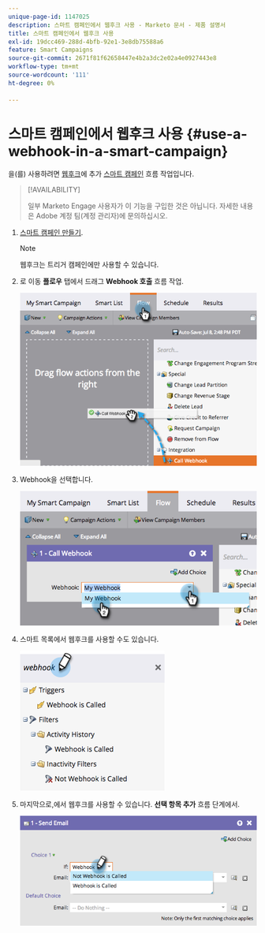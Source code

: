 ```yaml
---
unique-page-id: 1147025
description: 스마트 캠페인에서 웹후크 사용 - Marketo 문서 - 제품 설명서
title: 스마트 캠페인에서 웹후크 사용
exl-id: 19dcc469-288d-4bfb-92e1-3e8db75588a6
feature: Smart Campaigns
source-git-commit: 2671f81f62658447e4b2a3dc2e02a4e0927443e8
workflow-type: tm+mt
source-wordcount: '111'
ht-degree: 0%

---
```


# 스마트 캠페인에서 웹후크 사용 {#use-a-webhook-in-a-smart-campaign}

을(를) 사용하려면 [웹후크](https://developers.marketo.com/documentation/webhooks/)에 추가 [스마트 캠페인](/help/marketo/product-docs/core-marketo-concepts/smart-campaigns/flow-actions/add-a-flow-step-to-a-smart-campaign.md) 흐름 작업입니다.

>[!AVAILABILITY]
>
>일부 Marketo Engage 사용자가 이 기능을 구입한 것은 아닙니다. 자세한 내용은 Adobe 계정 팀(계정 관리자)에 문의하십시오.

1. [스마트 캠페인 만들기](/help/marketo/product-docs/core-marketo-concepts/smart-campaigns/creating-a-smart-campaign/create-a-new-smart-campaign.md).

   >[!NOTE]
   >
   >웹후크는 트리거 캠페인에만 사용할 수 있습니다.

1. 로 이동 **플로우** 탭에서 드래그 **Webhook 호출** 흐름 작업.

   ![](assets/image2014-9-22-15-3a8-3a2.png)

1. Webhook을 선택합니다.

   ![](assets/image2014-9-22-15-3a8-3a5.png)

1. 스마트 목록에서 웹후크를 사용할 수도 있습니다.

   ![](assets/2017-05-02-10-54-38.png)

1. 마지막으로,에서 웹후크를 사용할 수 있습니다. **선택 항목 추가** 흐름 단계에서.

   ![](assets/image2014-9-22-15-3a8-3a13.png)
